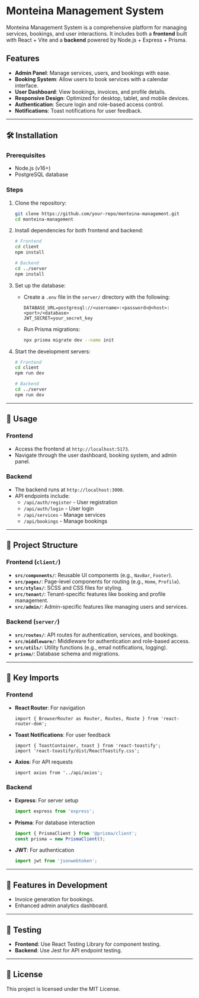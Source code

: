 # Monteina Management System

Monteina Management System is a comprehensive platform for managing services, bookings, and user interactions. It includes both a **frontend** built with React + Vite and a **backend** powered by Node.js + Express + Prisma.

## Features

- **Admin Panel**: Manage services, users, and bookings with ease.
- **Booking System**: Allow users to book services with a calendar interface.
- **User Dashboard**: View bookings, invoices, and profile details.
- **Responsive Design**: Optimized for desktop, tablet, and mobile devices.
- **Authentication**: Secure login and role-based access control.
- **Notifications**: Toast notifications for user feedback.

---

## 🛠️ Installation

### Prerequisites
- Node.js (v16+)
- PostgreSQL database

### Steps
1. Clone the repository:
   ```bash
   git clone https://github.com/your-repo/monteina-management.git
   cd monteina-management
   ```

2. Install dependencies for both frontend and backend:
   ```bash
   # Frontend
   cd client
   npm install

   # Backend
   cd ../server
   npm install
   ```

3. Set up the database:
   - Create a `.env` file in the `server/` directory with the following:
     ```
     DATABASE_URL=postgresql://<username>:<password>@<host>:<port>/<database>
     JWT_SECRET=your_secret_key
     ```
   - Run Prisma migrations:
     ```bash
     npx prisma migrate dev --name init
     ```

4. Start the development servers:
   ```bash
   # Frontend
   cd client
   npm run dev

   # Backend
   cd ../server
   npm run dev
   ```

---

## 🚀 Usage

### Frontend
- Access the frontend at `http://localhost:5173`.
- Navigate through the user dashboard, booking system, and admin panel.

### Backend
- The backend runs at `http://localhost:3000`.
- API endpoints include:
  - `/api/auth/register` - User registration
  - `/api/auth/login` - User login
  - `/api/services` - Manage services
  - `/api/bookings` - Manage bookings

---

## 📂 Project Structure

### Frontend (`client/`)
- **`src/components/`**: Reusable UI components (e.g., `NavBar`, `Footer`).
- **`src/pages/`**: Page-level components for routing (e.g., `Home`, `Profile`).
- **`src/styles/`**: SCSS and CSS files for styling.
- **`src/tenant/`**: Tenant-specific features like booking and profile management.
- **`src/admin/`**: Admin-specific features like managing users and services.

### Backend (`server/`)
- **`src/routes/`**: API routes for authentication, services, and bookings.
- **`src/middleware/`**: Middleware for authentication and role-based access.
- **`src/utils/`**: Utility functions (e.g., email notifications, logging).
- **`prisma/`**: Database schema and migrations.

---

## 🧩 Key Imports

### Frontend
- **React Router**: For navigation
  ```tsx
  import { BrowserRouter as Router, Routes, Route } from 'react-router-dom';
  ```
- **Toast Notifications**: For user feedback
  ```tsx
  import { ToastContainer, toast } from 'react-toastify';
  import 'react-toastify/dist/ReactToastify.css';
  ```
- **Axios**: For API requests
  ```tsx
  import axios from '../api/axios';
  ```

### Backend
- **Express**: For server setup
  ```ts
  import express from 'express';
  ```
- **Prisma**: For database interaction
  ```ts
  import { PrismaClient } from '@prisma/client';
  const prisma = new PrismaClient();
  ```
- **JWT**: For authentication
  ```ts
  import jwt from 'jsonwebtoken';
  ```

---

## 🌟 Features in Development
- Invoice generation for bookings.
- Enhanced admin analytics dashboard.

---

## 🧪 Testing
- **Frontend**: Use React Testing Library for component testing.
- **Backend**: Use Jest for API endpoint testing.

---

## 📜 License
This project is licensed under the MIT License.